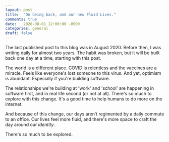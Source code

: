 ```yaml
---
layout: post
title:  "On being back, and our new Fluid Lives."
comments: true
date:   2020-08-01 12:00:00 -0500
categories: general
draft: false
---
```


The last published post to this blog was in August 2020. Before then, I was writing daily for almost two years. The habit was broken, but it will be built back one day at a time, starting with this post.

The world is a different place. COVID is relentless and the vaccines are a miracle. Feels like everyone's lost someone to this virus. And yet, optimism is abundant. Especially if you're building software.

The relationships we're building at 'work' and 'school' are happening in software first, and in real life second (or not at all). There's so much to explore with this change. It's a good time to help humans to do more on the internet. 

And because of this change, our days aren’t regimented by a daily commute to an office. Our lives feel more fluid, and there's more space to craft the day around our _identity_.

There's so much to be explored.